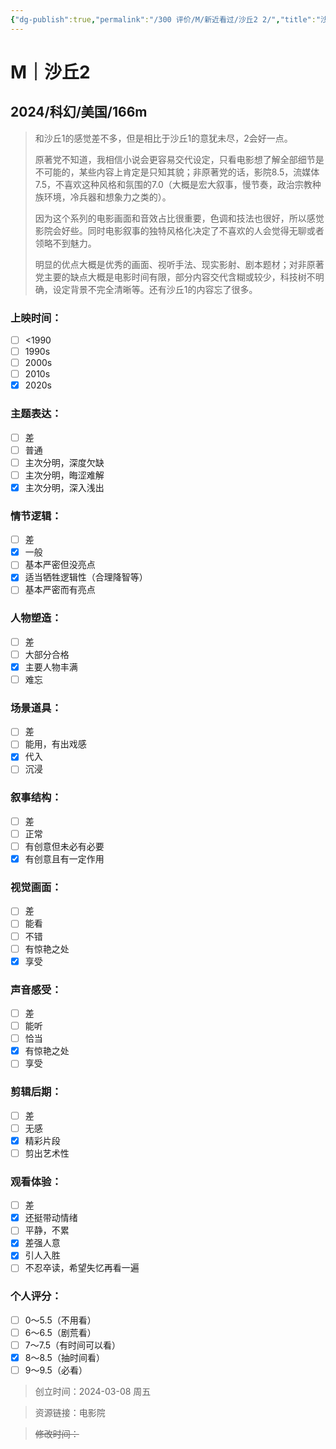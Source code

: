 ```yaml
---
{"dg-publish":true,"permalink":"/300 评价/M/新近看过/沙丘2 2/","title":"沙丘2","tags":["M","科幻"],"created":"2024-03-08T22:28:11.000+08:00","updated":"2024-03-08T23:58:13.000+08:00"}
---
```


# M｜沙丘2
## 2024/科幻/美国/166m
>和沙丘1的感觉差不多，但是相比于沙丘1的意犹未尽，2会好一点。
>
>原著党不知道，我相信小说会更容易交代设定，只看电影想了解全部细节是不可能的，某些内容上肯定是只知其貌；非原著党的话，影院8.5，流媒体7.5，不喜欢这种风格和氛围的7.0（大概是宏大叙事，慢节奏，政治宗教种族环境，冷兵器和想象力之类的）。
>
>因为这个系列的电影画面和音效占比很重要，色调和技法也很好，所以感觉影院会好些。同时电影叙事的独特风格化决定了不喜欢的人会觉得无聊或者领略不到魅力。
>
>明显的优点大概是优秀的画面、视听手法、现实影射、剧本题材；对非原著党主要的缺点大概是电影时间有限，部分内容交代含糊或较少，科技树不明确，设定背景不完全清晰等。还有沙丘1的内容忘了很多。
>
### 上映时间：
- [ ] <1990
- [ ] 1990s
- [ ] 2000s
- [ ] 2010s
- [x] 2020s
### 主题表达：
- [ ] 差
- [ ] 普通
- [ ] 主次分明，深度欠缺
- [ ] 主次分明，晦涩难解
- [x] 主次分明，深入浅出
### 情节逻辑：
- [ ] 差
- [x] 一般
- [ ] 基本严密但没亮点
- [x] 适当牺牲逻辑性（合理降智等）
- [ ] 基本严密而有亮点
### 人物塑造：
- [ ] 差
- [ ] 大部分合格
- [x] 主要人物丰满
- [ ] 难忘
### 场景道具：
- [ ] 差
- [ ] 能用，有出戏感
- [x] 代入
- [ ] 沉浸
### 叙事结构：
- [ ] 差
- [ ] 正常
- [ ] 有创意但未必有必要
- [x] 有创意且有一定作用
### 视觉画面：
- [ ] 差
- [ ] 能看
- [ ] 不错
- [ ] 有惊艳之处
- [x] 享受
### 声音感受：
- [ ] 差
- [ ] 能听
- [ ] 恰当
- [x] 有惊艳之处
- [ ] 享受
### 剪辑后期：
- [ ] 差
- [ ] 无感
- [x] 精彩片段
- [ ] 剪出艺术性
### 观看体验：
- [ ] 差
- [x] 还挺带动情绪
- [ ] 平静，不累
- [x] 差强人意
- [x] 引人入胜
- [ ] 不忍卒读，希望失忆再看一遍
### 个人评分：
- [ ] 0～5.5（不用看）
- [ ] 6～6.5（剧荒看）
- [ ] 7～7.5（有时间可以看）
- [x] 8～8.5（抽时间看）
- [ ] 9～9.5（必看）

>创立时间：2024-03-08 周五

>资源链接：电影院

>~~修改时间：~~




